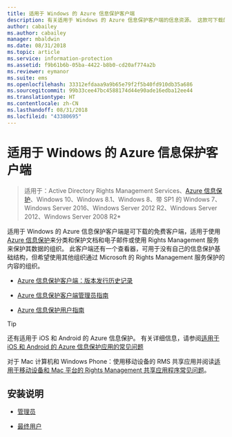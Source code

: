 ```yaml
---
title: 适用于 Windows 的 Azure 信息保护客户端
description: 有关适用于 Windows 的 Azure 信息保护客户端的信息资源。 这款可下载的免费客户端适用于想要分类以及保护文档和电子邮件的组织。
author: cabailey
ms.author: cabailey
manager: mbaldwin
ms.date: 08/31/2018
ms.topic: article
ms.service: information-protection
ms.assetid: f9b61b6b-05ba-4422-b8b0-cd20af774a2b
ms.reviewer: eymanor
ms.suite: ems
ms.openlocfilehash: 33312efdaaa9a9b65e79f2f5b40fd910db35a686
ms.sourcegitcommit: 99b33cee47bc4588174d44e90ade16edba12ee44
ms.translationtype: HT
ms.contentlocale: zh-CN
ms.lasthandoff: 08/31/2018
ms.locfileid: "43380695"
---
```

# <a name="azure-information-protection-client-for-windows"></a>适用于 Windows 的 Azure 信息保护客户端

>适用于：Active Directory Rights Management Services、[Azure 信息保护](https://azure.microsoft.com/pricing/details/information-protection)、Windows 10、Windows 8.1、Windows 8、带 SP1 的 Windows 7、Windows Server 2016、Windows Server 2012 R2、Windows Server 2012、Windows Server 2008 R2*

适用于 Windows 的 Azure 信息保护客户端是可下载的免费客户端，适用于使用 [Azure 信息保护](../what-is-information-protection.md)来分类和保护文档和电子邮件或使用 Rights Management 服务来保护其数据的组织。 此客户端还有一个查看器，可用于没有自己的信息保护基础结构，但希望使用其他组织通过 Microsoft 的 Rights Management 服务保护的内容的组织。

- [Azure 信息保护客户端：版本发行历史记录](client-version-release-history.md)

- [Azure 信息保护客户端管理员指南](client-admin-guide.md)

- [Azure 信息保护用户指南](client-user-guide.md)

> [!TIP]
> 还有适用于 iOS 和 Android 的 Azure 信息保护。 有关详细信息，请参阅[适用于 iOS 和 Android 的 Azure 信息保护应用的常见问题](mobile-app-faq.md )
> 
> 对于 Mac 计算机和 Windows Phone：使用移动设备的 RMS 共享应用并阅读[适用于移动设备和 Mac 平台的 Rights Management 共享应用程序常见问题](http://technet.microsoft.com/dn451248)。

## <a name="install-instructions"></a>安装说明

- [管理员](client-admin-guide-install.md)

- [最终用户](install-client-app.md)



